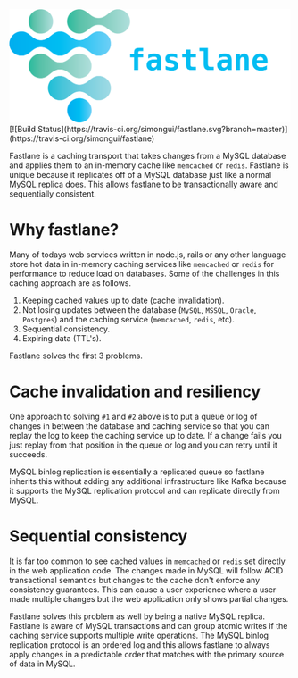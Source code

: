 <img src="fastlane.png"/>
[![Build Status](https://travis-ci.org/simongui/fastlane.svg?branch=master)](https://travis-ci.org/simongui/fastlane)

Fastlane is a caching transport that takes changes from a MySQL database and applies them to an in-memory cache like `memcached` or `redis`. Fastlane is unique because it replicates off of a MySQL database just like a normal MySQL replica does. This allows fastlane to be transactionally aware and sequentially consistent.

# Why fastlane?
Many of todays web services written in node.js, rails or any other language store hot data in in-memory caching services like `memcached` or `redis` for performance to reduce load on databases. Some of the challenges in this caching approach are as follows.

1. Keeping cached values up to date (cache invalidation).
1. Not losing updates between the database (`MySQL`, `MSSQL`, `Oracle`, `Postgres`) and the caching service (`memcached`, `redis`, etc).
1.  Sequential consistency.
1.  Expiring data (TTL's).

Fastlane solves the first 3 problems.

# Cache invalidation and resiliency
One approach to solving `#1` and `#2` above is to put a queue or log of changes in between the database and caching service so that you can replay the log to keep the caching service up to date. If a change fails you just replay from that position in the queue or log and you can retry until it succeeds.

MySQL binlog replication is essentially a replicated queue so fastlane inherits this without adding any additional infrastructure like Kafka because it supports the MySQL replication protocol and can replicate directly from MySQL.

# Sequential consistency
It is far too common to see cached values in `memcached` or `redis` set directly in the web application code. The changes made in MySQL will follow ACID transactional semantics but changes to the cache don't enforce any consistency guarantees. This can cause a user experience where a user made multiple changes but the web application only shows partial changes.

Fastlane solves this problem as well by being a native MySQL replica. Fastlane is aware of MySQL transactions and can group atomic writes if the caching service supports multiple write operations. The MySQL binlog replication protocol is an ordered log and this allows fastlane to always apply changes in a predictable order that matches with the primary source of data in MySQL.
